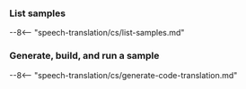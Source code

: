 ### List samples

--8<-- "speech-translation/cs/list-samples.md"

### Generate, build, and run a sample

--8<-- "speech-translation/cs/generate-code-translation.md"
